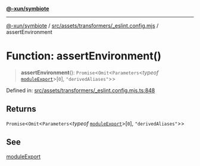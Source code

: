 [**@-xun/symbiote**](../../../../../README.md)

***

[@-xun/symbiote](../../../../../README.md) / [src/assets/transformers/\_eslint.config.mjs](../README.md) / assertEnvironment

# Function: assertEnvironment()

> **assertEnvironment**(): `Promise`\<`Omit`\<`Parameters`\<*typeof* [`moduleExport`](moduleExport.md)\>\[`0`\], `"derivedAliases"`\>\>

Defined in: [src/assets/transformers/\_eslint.config.mjs.ts:848](https://github.com/Xunnamius/symbiote/blob/16c5abb574a56340fcb49cdcf402702ed3917f82/src/assets/transformers/_eslint.config.mjs.ts#L848)

## Returns

`Promise`\<`Omit`\<`Parameters`\<*typeof* [`moduleExport`](moduleExport.md)\>\[`0`\], `"derivedAliases"`\>\>

## See

[moduleExport](moduleExport.md)
